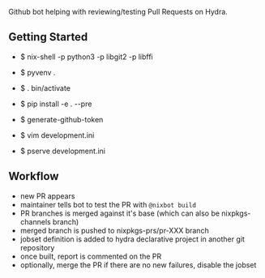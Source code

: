Github bot helping with reviewing/testing Pull Requests on Hydra.

Getting Started
---------------

- $ nix-shell -p python3 -p libgit2 -p libffi

- $ pyvenv .

- $ . bin/activate

- $ pip install -e . --pre

- $ generate-github-token

- $ vim development.ini

- $ pserve development.ini


Workflow
--------

- new PR appears
- maintainer tells bot to test the PR with `@nixbot build`
- PR branches is merged against it's base (which can also be nixpkgs-channels branch)
- merged branch is pushed to nixpkgs-prs/pr-XXX branch
- jobset definition is added to hydra declarative project in another git repository
- once built, report is commented on the PR
- optionally, merge the PR if there are no new failures, disable the jobset


